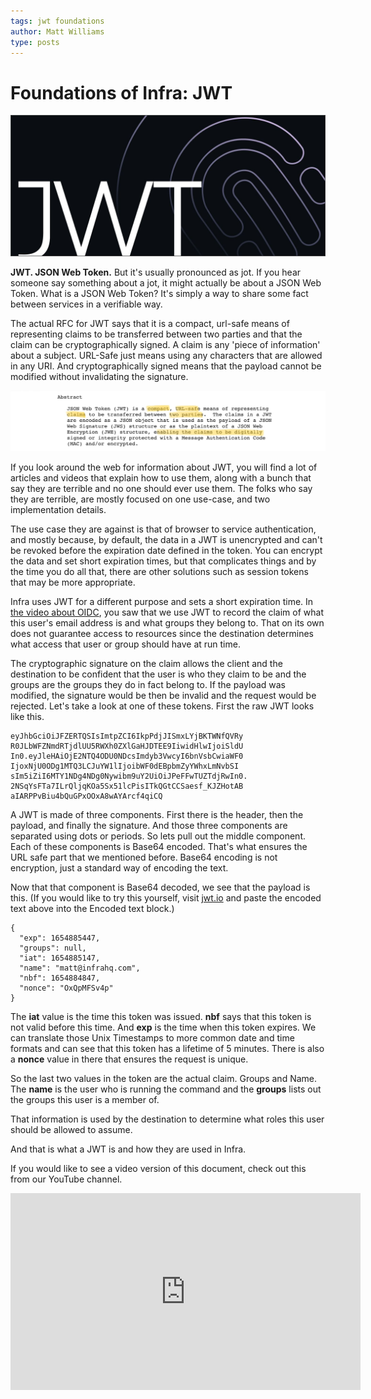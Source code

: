 ```yaml
---
tags: jwt foundations
author: Matt Williams
type: posts
---
```


# Foundations of Infra: JWT

![Infra on jwt](https://raw.githubusercontent.com/infrahq/blog/main/assets/img/JWTHero.jpg)

**JWT. JSON Web Token.** But it's usually pronounced as jot. If you hear someone say something about a jot, it might actually be about a JSON Web Token. What is a JSON Web Token? It's simply a way to share some fact between services in a verifiable way.

The actual RFC for JWT says that it is a compact, url-safe means of representing claims to be transferred between two parties and that the claim can be cryptographically signed. A claim is any 'piece of information' about a subject. URL-Safe just means using any characters that are allowed in any URI. And cryptographically signed means that the payload cannot be modified without invalidating the signature.

![Infra on jwt](https://raw.githubusercontent.com/infrahq/blog/main/assets/img/jwtspec.jpg)

If you look around the web for information about JWT, you will find a lot of articles and videos that explain how to use them, along with a bunch that say they are terrible and no one should ever use them. The folks who say they are terrible, are mostly focused on one use-case, and two implementation details.

The use case they are against is that of browser to service authentication, and mostly because, by default, the data in a JWT is unencrypted and can't be revoked before the expiration date defined in the token. You can encrypt the data and set short expiration times, but that complicates things and by the time you do all that, there are other solutions such as session tokens that may be more appropriate.

Infra uses JWT for a different purpose and sets a short expiration time. In [the video about OIDC](2022-06-06-foundations-of-infra.md), you saw that we use JWT to record the claim of what this user's email address is and what groups they belong to. That on its own does not guarantee access to resources since the destination determines what access that user or group should have at run time.

The cryptographic signature on the claim allows the client and the destination to be confident that the user is who they claim to be and the groups are the groups they do in fact belong to. If the payload was modified, the signature would be then be invalid and the request would be rejected. Let's take a look at one of these tokens. First the raw JWT looks like this.

```
eyJhbGciOiJFZERTQSIsImtpZCI6IkpPdjJISmxLYjBKTWNfQVRy
R0JLbWFZNmdRTjdlUU5RWXh0ZXlGaHJDTEE9IiwidHlwIjoiSldU
In0.eyJleHAiOjE2NTQ4ODU0NDcsImdyb3VwcyI6bnVsbCwiaWF0
IjoxNjU0ODg1MTQ3LCJuYW1lIjoibWF0dEBpbmZyYWhxLmNvbSI
sIm5iZiI6MTY1NDg4NDg0Nywibm9uY2UiOiJPeFFwTUZTdjRwIn0.
2NSqYsFTa7ILrQljqKOa5Sx51lcPisITkQGtCCSaesf_KJZHotAB
aIARPPvBiu4bQuGPxOOxA8wAYArcf4qiCQ
```

A JWT is made of three components. First there is the header, then the payload, and finally the signature. And those three components are separated using dots or periods. So lets pull out the middle component. Each of these components is Base64 encoded. That's what ensures the URL safe part that we mentioned before. Base64 encoding is not encryption, just a standard way of encoding the text.

Now that that component is Base64 decoded, we see that the payload is this. (If you would like to try this yourself, visit [jwt.io](https://jwt.io) and paste the encoded text above into the Encoded text block.)

```
{
  "exp": 1654885447,
  "groups": null,
  "iat": 1654885147,
  "name": "matt@infrahq.com",
  "nbf": 1654884847,
  "nonce": "OxQpMFSv4p"
}
```

The **iat** value is the time this token was issued. **nbf** says that this token is not valid before this time. And **exp** is the time when this token expires. We can translate those Unix Timestamps to more common date and time formats and can see that this token has a lifetime of 5 minutes. There is also a **nonce** value in there that ensures the request is unique.

So the last two values in the token are the actual claim. Groups and Name. The **name** is the user who is running the command and the **groups** lists out the groups this user is a member of.

That information is used by the destination to determine what roles this user should be allowed to assume.

And that is what a JWT is and how they are used in Infra.

If you would like to see a video version of this document, check out this from our YouTube channel.

<iframe width="560" height="315" src="https://www.youtube.com/embed/UuKXMDHzcPc" title="YouTube video player" frameborder="0" allow="accelerometer; autoplay; clipboard-write; encrypted-media; gyroscope; picture-in-picture" allowfullscreen></iframe>
